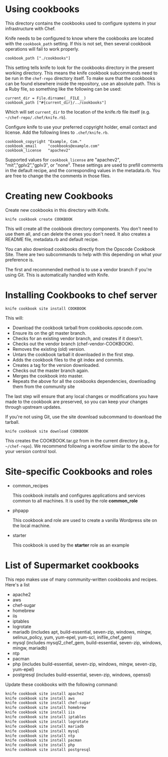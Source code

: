 # Using cookbooks

This directory contains the cookbooks used to configure systems in your infrastructure with Chef.

Knife needs to be configured to know where the cookbooks are located with the `cookbook_path` setting. If this is not set, then several cookbook operations will fail to work properly.

    cookbook_path ["./cookbooks"]

This setting tells knife to look for the cookbooks directory in the present working directory. This means the knife cookbook subcommands need to be run in the `chef-repo` directory itself. To make sure that the cookbooks can be found elsewhere inside the repository, use an absolute path. This is a Ruby file, so something like the following can be used:

    current_dir = File.dirname(__FILE__)
    cookbook_path ["#{current_dir}/../cookbooks"]

Which will set `current_dir` to the location of the knife.rb file itself (e.g. `~/chef-repo/.chef/knife.rb`).

Configure knife to use your preferred copyright holder, email contact and license. Add the following lines to `.chef/knife.rb`.

    cookbook_copyright "Example, Com."
    cookbook_email     "cookbooks@example.com"
    cookbook_license   "apachev2"

Supported values for `cookbook_license` are "apachev2", "mit","gplv2","gplv3",  or "none". These settings are used to prefill comments in the default recipe, and the corresponding values in the metadata.rb. You are free to change the the comments in those files.

# Creating new Cookbooks

Create new cookbooks in this directory with Knife.

    knife cookbook create COOKBOOK

This will create all the cookbook directory components. You don't need to use them all, and can delete the ones you don't need. It also creates a README file, metadata.rb and default recipe.

You can also download cookbooks directly from the Opscode Cookbook Site. There are two subcommands to help with this depending on what your preference is.

The first and recommended method is to use a vendor branch if you're using Git. This is automatically handled with Knife.

# Installing Cookbooks to chef server

    knife cookbook site install COOKBOOK

This will:

* Download the cookbook tarball from cookbooks.opscode.com.
* Ensure its on the git master branch.
* Checks for an existing vendor branch, and creates if it doesn't.
* Checks out the vendor branch (chef-vendor-COOKBOOK).
* Removes the existing (old) version.
* Untars the cookbook tarball it downloaded in the first step.
* Adds the cookbook files to the git index and commits.
* Creates a tag for the version downloaded.
* Checks out the master branch again.
* Merges the cookbook into master.
* Repeats the above for all the cookbooks dependencies, downloading them from the community site

The last step will ensure that any local changes or modifications you have made to the cookbook are preserved, so you can keep your changes through upstream updates.

If you're not using Git, use the site download subcommand to download the tarball.

    knife cookbook site download COOKBOOK

This creates the COOKBOOK.tar.gz from in the current directory (e.g., `~/chef-repo`). We recommend following a workflow similar to the above for your version control tool.

# Site-specific Cookbooks and roles

- common_recipes

  This cookbook installs and configures applications and services common to all machines. It is used by the role **common_role**

- phpapp

  This cookbook and role are used to create a vanilla Wordpress site on the local machine.

- starter

  This cookbook is used by the **starter** role as an example

# List of Supermarket cookbooks 

This repo makes use of many community-written cookbooks and recipes.  Here's a list

- apache2
- aws
- chef-sugar
- homebrew 
- iis 
- iptables
- logrotate
- mariadb (includes apt, build-essential, seven-zip, windows, mingw, selinux_policy, yum, yum-epel, yum-scl, inifile_chef_gem)
- mysql (includes mysql2_chef_gem, build-essential, seven-zip, windows, mingw, mariadb)
- ntp
- pacman 
- php (includes build-essential, seven-zip, windows, mingw, seven-zip, yum-epel)
- postgresql (includes build-essential, seven-zip, windows, openssl)

Update these cookbooks with the following command:

```bash
knife cookbook site install apache2
knife cookbook site install aws
knife cookbook site install chef-sugar
knife cookbook site install homebrew 
knife cookbook site install iis
knife cookbook site install iptables
knife cookbook site install logrotate
knife cookbook site install mariadb
knife cookbook site install mysql
knife cookbook site install ntp
knife cookbook site install pacman 
knife cookbook site install php
knife cookbook site install postgresql
```
